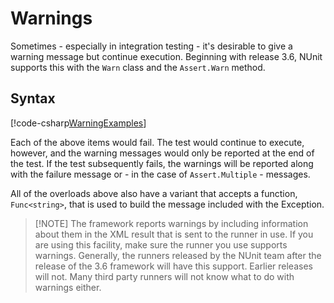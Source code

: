 # Warnings

Sometimes - especially in integration testing - it's desirable to give a warning message but continue execution.
Beginning with release 3.6, NUnit supports this with the `Warn` class and the `Assert.Warn` method.

## Syntax

[!code-csharp[WarningExamples](~/snippets/Snippets.NUnit/WarningExamples.cs#WarningExamples)]

Each of the above items would fail. The test would continue to execute, however, and the warning messages would only be
reported at the end of the test. If the test subsequently fails, the warnings will be reported along with the failure
message or - in the case of `Assert.Multiple` - messages.

All of the overloads above also have a variant that accepts a function, `Func<string>`, that is used to build the
message included with the Exception.

> [!NOTE] The framework reports warnings by including information about them in the XML result that is sent to the
> runner in use. If you are using this facility, make sure the runner you use supports warnings. Generally, the runners
> released by the NUnit team after the release of the 3.6 framework will have this support. Earlier releases will not.
> Many third party runners will not know what to do with warnings either.
